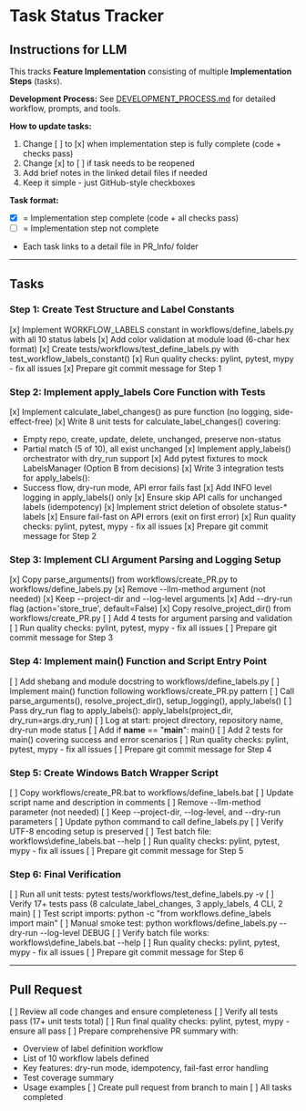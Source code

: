 # Task Status Tracker

## Instructions for LLM

This tracks **Feature Implementation** consisting of multiple **Implementation Steps** (tasks).

**Development Process:** See [DEVELOPMENT_PROCESS.md](./DEVELOPMENT_PROCESS.md) for detailed workflow, prompts, and tools.

**How to update tasks:**
1. Change [ ] to [x] when implementation step is fully complete (code + checks pass)
2. Change [x] to [ ] if task needs to be reopened
3. Add brief notes in the linked detail files if needed
4. Keep it simple - just GitHub-style checkboxes

**Task format:**
- [x] = Implementation step complete (code + all checks pass)
- [ ] = Implementation step not complete
- Each task links to a detail file in PR_Info/ folder

---

## Tasks

### Step 1: Create Test Structure and Label Constants
[x] Implement WORKFLOW_LABELS constant in workflows/define_labels.py with all 10 status labels
[x] Add color validation at module load (6-char hex format)
[x] Create tests/workflows/test_define_labels.py with test_workflow_labels_constant()
[x] Run quality checks: pylint, pytest, mypy - fix all issues
[x] Prepare git commit message for Step 1

### Step 2: Implement apply_labels Core Function with Tests
[x] Implement calculate_label_changes() as pure function (no logging, side-effect-free)
[x] Write 8 unit tests for calculate_label_changes() covering:
  - Empty repo, create, update, delete, unchanged, preserve non-status
  - Partial match (5 of 10), all exist unchanged
[x] Implement apply_labels() orchestrator with dry_run support
[x] Add pytest fixtures to mock LabelsManager (Option B from decisions)
[x] Write 3 integration tests for apply_labels():
  - Success flow, dry-run mode, API error fails fast
[x] Add INFO level logging in apply_labels() only
[x] Ensure skip API calls for unchanged labels (idempotency)
[x] Implement strict deletion of obsolete status-* labels
[x] Ensure fail-fast on API errors (exit on first error)
[x] Run quality checks: pylint, pytest, mypy - fix all issues
[x] Prepare git commit message for Step 2

### Step 3: Implement CLI Argument Parsing and Logging Setup
[x] Copy parse_arguments() from workflows/create_PR.py to workflows/define_labels.py
[x] Remove --llm-method argument (not needed)
[x] Keep --project-dir and --log-level arguments
[x] Add --dry-run flag (action='store_true', default=False)
[x] Copy resolve_project_dir() from workflows/create_PR.py
[ ] Add 4 tests for argument parsing and validation
[ ] Run quality checks: pylint, pytest, mypy - fix all issues
[ ] Prepare git commit message for Step 3

### Step 4: Implement main() Function and Script Entry Point
[ ] Add shebang and module docstring to workflows/define_labels.py
[ ] Implement main() function following workflows/create_PR.py pattern
[ ] Call parse_arguments(), resolve_project_dir(), setup_logging(), apply_labels()
[ ] Pass dry_run flag to apply_labels(): apply_labels(project_dir, dry_run=args.dry_run)
[ ] Log at start: project directory, repository name, dry-run mode status
[ ] Add if __name__ == "__main__": main()
[ ] Add 2 tests for main() covering success and error scenarios
[ ] Run quality checks: pylint, pytest, mypy - fix all issues
[ ] Prepare git commit message for Step 4

### Step 5: Create Windows Batch Wrapper Script
[ ] Copy workflows/create_PR.bat to workflows/define_labels.bat
[ ] Update script name and description in comments
[ ] Remove --llm-method parameter (not needed)
[ ] Keep --project-dir, --log-level, and --dry-run parameters
[ ] Update python command to call define_labels.py
[ ] Verify UTF-8 encoding setup is preserved
[ ] Test batch file: workflows\define_labels.bat --help
[ ] Run quality checks: pylint, pytest, mypy - fix all issues
[ ] Prepare git commit message for Step 5

### Step 6: Final Verification
[ ] Run all unit tests: pytest tests/workflows/test_define_labels.py -v
[ ] Verify 17+ tests pass (8 calculate_label_changes, 3 apply_labels, 4 CLI, 2 main)
[ ] Test script imports: python -c "from workflows.define_labels import main"
[ ] Manual smoke test: python workflows/define_labels.py --dry-run --log-level DEBUG
[ ] Verify batch file works: workflows\define_labels.bat --help
[ ] Run quality checks: pylint, pytest, mypy - fix all issues
[ ] Prepare git commit message for Step 6

---

## Pull Request
[ ] Review all code changes and ensure completeness
[ ] Verify all tests pass (17+ unit tests total)
[ ] Run final quality checks: pylint, pytest, mypy - ensure all pass
[ ] Prepare comprehensive PR summary with:
  - Overview of label definition workflow
  - List of 10 workflow labels defined
  - Key features: dry-run mode, idempotency, fail-fast error handling
  - Test coverage summary
  - Usage examples
[ ] Create pull request from branch to main
[ ] All tasks completed